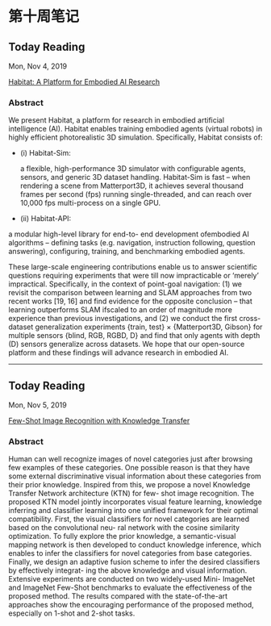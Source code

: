 # 第十周笔记



## Today Reading 

Mon, Nov 4, 2019

[Habitat: A Platform for Embodied AI Research](http://arxiv.org/abs/1904.01201)

### Abstract 

We present Habitat, a platform for research in embodied artificial intelligence (AI). Habitat enables training embodied agents (virtual robots) in highly efficient photorealistic 3D simulation. Specifically, Habitat consists of: 

+ (i) Habitat-Sim: 

  a flexible, high-performance 3D simulator with configurable agents, sensors, and generic 3D dataset handling. Habitat-Sim is fast – when rendering a scene from Matterport3D, it achieves several thousand frames per second (fps) running single-threaded, and can reach over 10,000 fps multi-process on a single GPU.

+  (ii) Habitat-API: 

  a modular high-level library for end-to- end development ofembodied AI algorithms – defining tasks (e.g. navigation, instruction following, question answering), configuring, training, and benchmarking embodied agents.

These large-scale engineering contributions enable us to answer scientific questions requiring experiments that were till now impracticable or ‘merely’ impractical. Specifically, in the context of point-goal navigation: (1) we revisit the comparison between learning and SLAM approaches from two recent works [19, 16] and find evidence for the opposite conclusion – that learning outperforms SLAM ifscaled to an order of magnitude more experience than previous investigations, and (2) we conduct the first cross-dataset generalization experiments {train, test} × {Matterport3D, Gibson} for multiple sensors {blind, RGB, RGBD, D} and find that only agents with depth (D) sensors generalize across datasets. We hope that our open-source platform and these findings will advance research in embodied AI.

---



## Today Reading 

Mon, Nov 5, 2019

[Few-Shot Image Recognition with Knowledge Transfer]()

### Abstract

Human can well recognize images of novel categories just after browsing few examples of these categories. One possible reason is that they have some external discriminative visual information about these categories from their prior knowledge. Inspired from this, we propose a novel Knowledge Transfer Network architecture (KTN) for few- shot image recognition. The proposed KTN model jointly incorporates visual feature learning, knowledge inferring and classifier learning into one unified framework for their optimal compatibility. First, the visual classifiers for novel categories are learned based on the convolutional neu- ral network with the cosine similarity optimization. To fully explore the prior knowledge, a semantic-visual mapping network is then developed to conduct knowledge inference, which enables to infer the classifiers for novel categories from base categories. Finally, we design an adaptive fusion scheme to infer the desired classifiers by effectively integrat- ing the above knowledge and visual information. Extensive experiments are conducted on two widely-used Mini- ImageNet and ImageNet Few-Shot benchmarks to evaluate the effectiveness of the proposed method. The results compared with the state-of-the-art approaches show the encouraging performance of the proposed method, especially on 1-shot and 2-shot tasks.